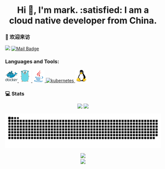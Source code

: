 <h1 align="center">Hi 👋, I'm mark. :satisfied: I am a cloud native developer from China. </h1>

### 🤗 欢迎来访
![](https://komarev.com/ghpvc/?username=mark8s)
[![Mail Badge](https://img.shields.io/badge/-leis17@163.com-c14438?style=flat&logo=Gmail&logoColor=white&link=mailto:leis17@163.com)](mailto:leis17@163.com)

<h3 align="left">Languages and Tools:</h3>
<p align="left"> <a href="https://www.docker.com/" target="_blank" rel="noreferrer"> <img src="https://raw.githubusercontent.com/devicons/devicon/master/icons/docker/docker-original-wordmark.svg" alt="docker" width="40" height="40"/> </a> <a href="https://golang.org" target="_blank" rel="noreferrer"> <img src="https://raw.githubusercontent.com/devicons/devicon/master/icons/go/go-original.svg" alt="go" width="40" height="40"/> </a> <a href="https://www.java.com" target="_blank" rel="noreferrer"> <img src="https://raw.githubusercontent.com/devicons/devicon/master/icons/java/java-original.svg" alt="java" width="40" height="40"/> </a> <a href="https://kubernetes.io" target="_blank" rel="noreferrer"> <img src="https://www.vectorlogo.zone/logos/kubernetes/kubernetes-icon.svg" alt="kubernetes" width="40" height="40"/> </a> <a href="https://www.linux.org/" target="_blank" rel="noreferrer"> <img src="https://raw.githubusercontent.com/devicons/devicon/master/icons/linux/linux-original.svg" alt="linux" width="40" height="40"/> </a> </p>

### 💻 Stats
<p align = "center">
  <img height="137px" src = "https://github-readme-stats.vercel.app/api?username=mark8s&show_icons=true&theme=tokyonight">
  <img height="137px" src = "https://github-readme-stats.vercel.app/api/top-langs/?username=mark8s&show_icons=true&theme=radical&layout=compact">
</p>


![亮色](https://github.com/mark8s/gihubSNK/blob/output/github-contribution-grid-snake.svg#gh-light-mode-only)


<div align="center"> <img src="https://activity-graph.herokuapp.com/graph?username=mark8s&theme=xcode" /> </div>

<div align="center"> <img src="https://github-readme-streak-stats.herokuapp.com/?user=mark8s&theme=radical" /> </div>

